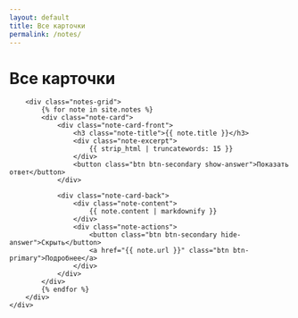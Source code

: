 ```yaml
---
layout: default
title: Все карточки
permalink: /notes/
---
```


<div class="notes-page">
    <div class="container">
        <h1 class="page-title">Все карточки</h1>
        
        <div class="notes-grid">
            {% for note in site.notes %}
            <div class="note-card">
                <div class="note-card-front">
                    <h3 class="note-title">{{ note.title }}</h3>
                    <div class="note-excerpt">
                        {{ strip_html | truncatewords: 15 }}
                    </div>
                    <button class="btn btn-secondary show-answer">Показать ответ</button>
                </div>
                
                <div class="note-card-back">
                    <div class="note-content">
                        {{ note.content | markdownify }}
                    </div>
                    <div class="note-actions">
                        <button class="btn btn-secondary hide-answer">Скрыть</button>
                        <a href="{{ note.url }}" class="btn btn-primary">Подробнее</a>
                    </div>
                </div>
            </div>
            {% endfor %}
        </div>
    </div>
</div>
